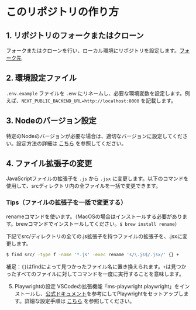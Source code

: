 # このリポジトリの作り方

## 1. リポジトリのフォークまたはクローン
フォークまたはクローンを行い、ローカル環境にリポジトリを設定します。[フォーク先](https://github.com/laravel/breeze-next)

## 2. 環境設定ファイル
`.env.example` ファイルを `.env` にリネームし、必要な環境変数を設定します。例えば、`NEXT_PUBLIC_BACKEND_URL=http://localhost:8000` を記載します。

## 3. Nodeのバージョン設定
特定のNodeのバージョンが必要な場合は、適切なバージョンに設定してください。設定方法の詳細は [こちら](https://github.com/Yasshi-cookie/link-minimizer-front/commit/a301bff18bffdf635a81b755e73afe08875e96ce) を参照してください。

## 4. ファイル拡張子の変更
JavaScriptファイルの拡張子を `.js` から `.jsx` に変更します。以下のコマンドを使用して、srcディレクトリ内の全ファイルを一括で変更できます。

### Tips（ファイルの拡張子を一括で変更する）
renameコマンドを使います。（MacOSの場合はインストールする必要があります。brewコマンドでインストールしてください。`$ brew install rename`）

下記でsrc/ディレクトリの全ての.js拡張子を持つファイルの拡張子を、.jsxに変更します。
```bash
$ find src/ -type f -name '*.js' -exec rename 's/\.js$/.jsx/' {} +
```
補足：`{}`はfindによって見つかったファイル名に置き換えられます。`+`は見つかったすべてのファイルに対してコマンドを一度に実行することを意味します。

5. Playwrightの設定
VSCodeの拡張機能「ms-playwright.playwright」をインストールし、[公式ドキュメント](https://playwright.dev/docs/intro)を参考にしてPlaywrightをセットアップします。詳細な設定手順は [こちら](https://github.com/Yasshi-cookie/link-minimizer-front/commit/ec680bb917bb24bc0d7808d22f82c2bf8d12412d) を参照してください。
